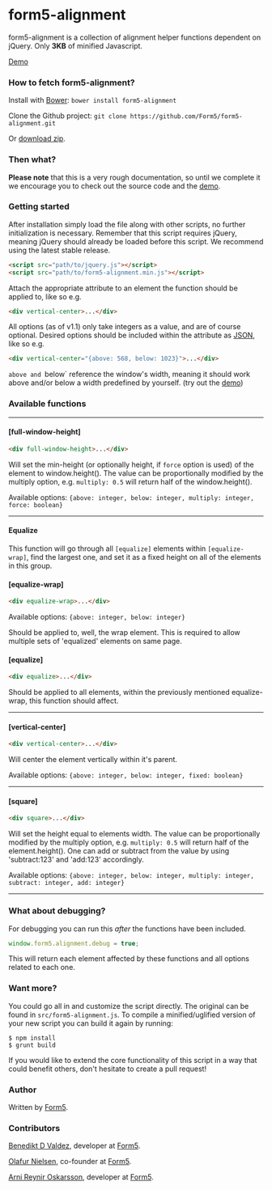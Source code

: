 form5-alignment
===============

form5-alignment is a collection of alignment helper functions dependent on jQuery. Only **3KB** of minified Javascript.

[Demo](http://form5.github.io/form5-alignment/)

### How to fetch form5-alignment?

Install with [Bower](http://bower.io): `bower install form5-alignment`

Clone the Github project: `git clone https://github.com/Form5/form5-alignment.git`

Or [download zip](https://github.com/Form5/form5-alignment/archive/master.zip).

### Then what?

**Please note** that this is a very rough documentation, so until we
complete it we encourage you to check out the source code and the
[demo](http://form5.github.io/form5-alignment/).

### Getting started

After installation simply load the file along with other scripts, no further
initialization is necessary. Remember that this script requires jQuery,
meaning jQuery should already be loaded before this script. We recommend using
the latest stable release.

```html
<script src="path/to/jquery.js"></script>
<script src="path/to/form5-alignment.min.js"></script>
```

Attach the appropriate attribute to an element the function should be applied
to, like so e.g.

```html
<div vertical-center>...</div>
```

All options (as of v1.1) only take integers as a value, and are of course optional. Desired options should be included within the attribute as [JSON](http://en.wikipedia.org/wiki/JSON), like so e.g.

```html
<div vertical-center="{above: 568, below: 1023}">...</div>
```

`above and `below` reference the window's width, meaning it should work above
and/or below a width predefined by yourself. (try out the
[demo](http://form5.github.io/form5-alignment/))

### Available functions

---

#### [full-window-height]

```html
<div full-window-height>...</div>
```

Will set the min-height (or optionally height, if `force` option is used) of
the element to window.height(). The value can be proportionally modified by
the multiply option, e.g. `multiply: 0.5` will return half of the
window.height().

Available options: `{above: integer, below: integer, multiply: integer, force: boolean}`

---

#### Equalize

This function will go through all `[equalize]` elements within
`[equalize-wrap]`, find the largest one, and set it as a fixed height on all
of the elements in this group.

#### [equalize-wrap]

```html
<div equalize-wrap>...</div>
```

Available options: `{above: integer, below: integer}`

Should be applied to, well, the wrap element. This is required to allow
multiple sets of 'equalized' elements on same page.

#### [equalize]

```html
<div equalize>...</div>
```

Should be applied to all elements, within the previously mentioned
equalize-wrap, this function should affect.

---


#### [vertical-center]

```html
<div vertical-center>...</div>
```

Will center the element vertically within it's parent.

Available options: `{above: integer, below: integer, fixed: boolean}`

---


#### [square]

```html
<div square>...</div>
```

Will set the height equal to elements width. The value can be
proportionally modified by the multiply option, e.g. `multiply: 0.5` will
return half of the element.height(). One can add or subtract from the value by using 'subtract:123' and 'add:123' accordingly.

Available options: `{above: integer, below: integer, multiply: integer, subtract: integer, add: integer}`

---

### What about debugging?

For debugging you can run this _after_ the functions have been included.

```javascript
window.form5.alignment.debug = true;
```

This will return each element affected by these functions and all options related to each one.

### Want more?

You could go all in and customize the script directly. The original can be
found in `src/form5-alignment.js`. To compile a minified/uglified version of
your new script you can build it again by running:

```shell
$ npm install
$ grunt build
```

If you would like to extend the core functionality of this script in a way
that could benefit others, don't hesitate to create a pull request!

### Author

Written by [Form5](http://www.form5.is).

### Contributors

[Benedikt D Valdez](http://github.com/benediktvaldez), developer at
[Form5](http://www.form5.is).

[Olafur Nielsen](http://twitter.com/olafurnielsen), co-founder at
[Form5](http://www.form5.is).

[Arni Reynir Oskarsson](http://github.com/arnireynir), developer at
[Form5](http://www.form5.is).

